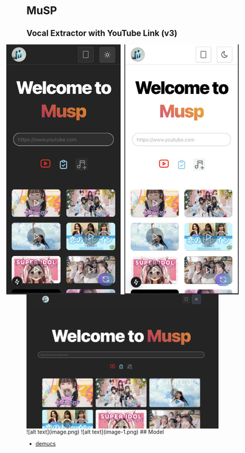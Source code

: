 # MuSP

## Vocal Extractor with YouTube Link (v3)

<div style="display: flex; justify-content: center; gap: 10px;">
  <img src="imgs/mobile-v3.png" alt="alt text" width="300">
  <img src="imgs/mobile-light-v3.png" alt="alt text" width="300">
</div>
<div style="display: flex; justify-content: center; gap: 10px;">
  <img src="imgs/desktop-v3.png" alt="alt text" width="600">
</div>
![alt text](image.png)
![alt text](image-1.png)
## Model

- [demucs](https://github.com/facebookresearch/demucs)
